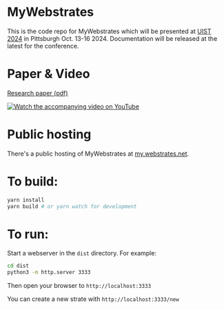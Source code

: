 # MyWebstrates

This is the code repo for MyWebstrates which will be presented at [UIST 2024](https://uist.acm.org/2024/) in Pittsburgh Oct. 13-16 2024. Documentation will be released at the latest for the conference. 

# Paper & Video
[Research paper (pdf)](https://pure.au.dk/admin/files/385885602/MyWebstrates-UIST2024.pdf)

[![Watch the accompanying video on YouTube](https://img.youtube.com/vi/uHVsZs4HfAw/0.jpg)](https://www.youtube.com/watch?v=uHVsZs4HfAw)

# Public hosting
There's a public hosting of MyWebstrates at [my.webstrates.net](https://my.webstrates.net).

# To build:
```bash
yarn install
yarn build # or yarn watch for development
```

# To run:
Start a webserver in the `dist` directory. For example:
```bash
cd dist
python3 -m http.server 3333
```
Then open your browser to `http://localhost:3333`

You can create a new strate with `http://localhost:3333/new`
